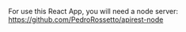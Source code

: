 For use this React App, you will need a node server: https://github.com/PedroRossetto/apirest-node

